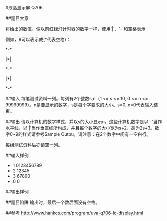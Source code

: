 #液晶显示屏 Q706

##题目大意
<p>  将给出的数值，像以前红绿灯计时器的数字一样，使用'|'、'-'和空格表示</p>
例如，8可以表示成(*代表空格)：<br>
<p>*-*</p>
<p>|*|</p>
<p>*-*</p>
<p>|*|</p>
<p>*-*</p>

##输入
每笔测试资料一列。每列有2个整数s,n（1 <= s <= 10, 0 <= n <= 99999999）。n是要显示的数字，s是每个字要求的大小。s=0, n=0代表输入结束。

##输出
请以计算机的数字样式，并以s的大小显示n。这些计算机数字是以'-'当作水平线，以'|'当作垂直线所构成，并且每个数字的大小宽为s+2，高为2s+3。数字0~9的样式请参考Sample Outpu，请注意：在2个数字中间有一空白行。

每组测试资料后亦请空一列。

##输入样例
+ 1 0123456789
+ 2 12345
+ 3 67890
+ 0 0

##输出样例
<img src="https://github.com/bwfullcolor/Practice/blob/master/oj%E9%A2%98/706%20LC-Display/706.png" alt=""><br>

##题目陷阱
输出时，最后一个数后面没有空格。

##参考
http://www.hankcs.com/program/uva-q706-lc-display.html
